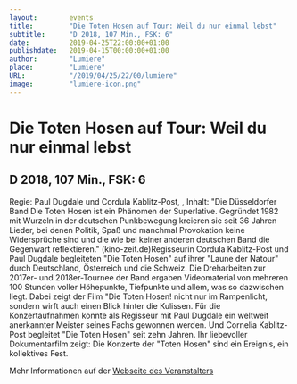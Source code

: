 ```yaml
---
layout:        events
title:         "Die Toten Hosen auf Tour: Weil du nur einmal lebst"
subtitle:      "D 2018, 107 Min., FSK: 6"
date:          2019-04-25T22:00:00+01:00
publishdate:   2019-04-15T00:00:00+01:00
author:        "Lumiere"
place:         "Lumiere"
URL:           "/2019/04/25/22/00/lumiere"
image:         "lumiere-icon.png"
---
```


Die Toten Hosen auf Tour: Weil du nur einmal lebst
===========

D 2018, 107 Min., FSK: 6
-----------

Regie:  Paul Dugdale und Cordula Kablitz-Post, , Inhalt: "Die Düsseldorfer Band Die Toten Hosen ist ein Phänomen der Superlative. Gegründet 1982 mit Wurzeln in der deutschen Punkbewegung kreieren sie seit 36 Jahren Lieder, bei denen Politik, Spaß und manchmal Provokation keine Widersprüche sind und die wie bei keiner anderen deutschen Band die Gegenwart reflektieren." (kino-zeit.de)Regisseurin Cordula Kablitz-Post und Paul Dugdale begleiteten "Die Toten Hosen"  auf ihrer "Laune der Natour" durch Deutschland, Österreich und die Schweiz. Die Dreharbeiten zur 2017er- und 2018er-Tournee der Band ergaben Videomaterial von mehreren 100 Stunden voller Höhepunkte, Tiefpunkte und allem, was so dazwischen liegt. Dabei zeigt der Film "Die Toten Hosen! nicht nur im Rampenlicht, sondern wirft auch einen Blick hinter die Kulissen. Für die Konzertaufnahmen konnte als Regisseur mit Paul Dugdale ein weltweit anerkannter Meister seines Fachs gewonnen werden. Und Cornelia Kablitz-Post begleitet "Die Toten Hosen" seit zehn Jahren. Ihr liebevoller Dokumentarfilm zeigt: Die Konzerte der "Toten Hosen" sind ein Ereignis, ein kollektives Fest.

Mehr Informationen auf der [Webseite des Veranstalters](http://www.lumiere.de/19/04/tote.htm)
